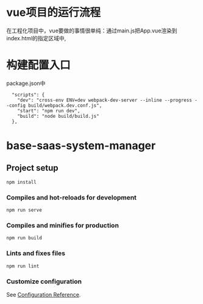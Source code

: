 # vue项目的运行流程
在工程化项目中，vue要做的事情很单纯：通过main.js把App.vue渲染到index.html的指定区域中,

# 构建配置入口

package.json中

      "scripts": {
        "dev": "cross-env ENV=dev webpack-dev-server --inline --progress --config build/webpack.dev.conf.js",
        "start": "npm run dev",
        "build": "node build/build.js"
      },

# base-saas-system-manager

## Project setup
```
npm install
```

### Compiles and hot-reloads for development
```
npm run serve
```

### Compiles and minifies for production
```
npm run build
```

### Lints and fixes files
```
npm run lint
```

### Customize configuration
See [Configuration Reference](https://cli.vuejs.org/config/).
